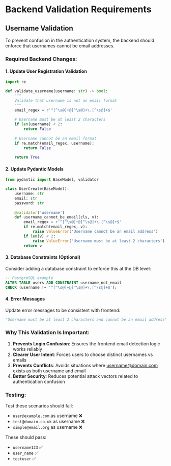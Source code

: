 # Backend Validation Requirements

## Username Validation

To prevent confusion in the authentication system, the backend should enforce that usernames cannot be email addresses.

### Required Backend Changes:

#### 1. Update User Registration Validation

```python
import re

def validate_username(username: str) -> bool:
    """
    Validate that username is not an email format
    """
    email_regex = r'^[^\s@]+@[^\s@]+\.[^\s@]+$'
    
    # Username must be at least 2 characters
    if len(username) < 2:
        return False
    
    # Username cannot be an email format
    if re.match(email_regex, username):
        return False
        
    return True
```

#### 2. Update Pydantic Models

```python
from pydantic import BaseModel, validator

class UserCreate(BaseModel):
    username: str
    email: str
    password: str
    
    @validator('username')
    def username_cannot_be_email(cls, v):
        email_regex = r'^[^\s@]+@[^\s@]+\.[^\s@]+$'
        if re.match(email_regex, v):
            raise ValueError('Username cannot be an email address')
        if len(v) < 2:
            raise ValueError('Username must be at least 2 characters')
        return v
```

#### 3. Database Constraints (Optional)

Consider adding a database constraint to enforce this at the DB level:

```sql
-- PostgreSQL example
ALTER TABLE users ADD CONSTRAINT username_not_email 
CHECK (username !~ '^[^\s@]+@[^\s@]+\.[^\s@]+$');
```

#### 4. Error Messages

Update error messages to be consistent with frontend:

```python
"Username must be at least 2 characters and cannot be an email address"
```

### Why This Validation Is Important:

1. **Prevents Login Confusion**: Ensures the frontend email detection logic works reliably
2. **Clearer User Intent**: Forces users to choose distinct usernames vs emails
3. **Prevents Conflicts**: Avoids situations where username@domain.com exists as both username and email
4. **Better Security**: Reduces potential attack vectors related to authentication confusion

### Testing:

Test these scenarios should fail:
- `user@example.com` as username ❌
- `test@domain.co.uk` as username ❌
- `simple@email.org` as username ❌

These should pass:
- `username123` ✅
- `user_name` ✅
- `testuser` ✅ 
